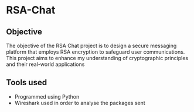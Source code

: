 # RSA-Chat

## Objective

The objective of the RSA Chat project is to design a secure messaging platform that employs RSA encryption to safeguard user communications. This project aims to enhance my understanding of cryptographic principles and their real-world applications

## Tools used

- Programmed using Python
- Wireshark used in order to analyse the packages sent
